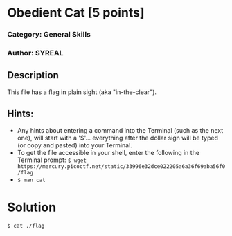# Obedient Cat [5 points]
### Category: General Skills
### Author: SYREAL

## Description
This file has a flag in plain sight (aka "in-the-clear").
## Hints:
- Any hints about entering a command into the Terminal (such as the next one), will start with a '$'... everything after the dollar sign will be typed (or copy and pasted) into your Terminal.
- To get the file accessible in your shell, enter the following in the Terminal prompt: `$ wget https://mercury.picoctf.net/static/33996e32dce022205a6a36f69aba56f0/flag`
- `$ man cat`

# Solution
`$ cat ./flag`
